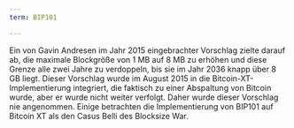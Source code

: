 ```yaml
---
term: BIP101

---
```

Ein von Gavin Andresen im Jahr 2015 eingebrachter Vorschlag zielte darauf ab, die maximale Blockgröße von 1 MB auf 8 MB zu erhöhen und diese Grenze alle zwei Jahre zu verdoppeln, bis sie im Jahr 2036 knapp über 8 GB liegt. Dieser Vorschlag wurde im August 2015 in die Bitcoin-XT-Implementierung integriert, die faktisch zu einer Abspaltung von Bitcoin wurde, aber er wurde nicht weiter verfolgt. Daher wurde dieser Vorschlag nie angenommen. Einige betrachten die Implementierung von BIP101 auf Bitcoin XT als den Casus Belli des Blocksize War.